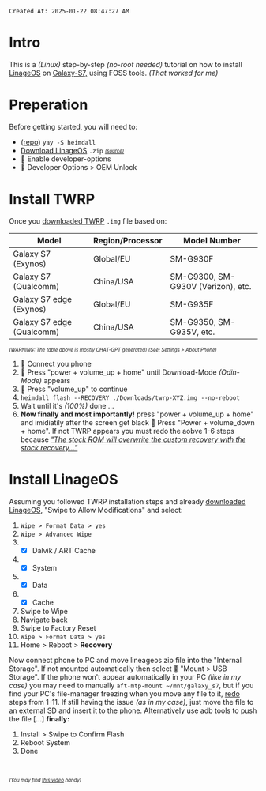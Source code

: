 `Created At: 2025-01-22 08:47:27 AM`

# Intro
This is a *(Linux)* step-by-step *(no-root needed)* tutorial on how to install [LinageOS](https://lineageos.org/) on [Galaxy-S7,](https://www.gsmarena.com/samsung_galaxy_s7-7821.php) using FOSS tools. *(That worked for me)*


# Preperation
Before getting started, you will need to:

- ([repo](https://github.com/Benjamin-Dobell/Heimdall)) `yay -S heimdall`
- [Download LinageOS](https://ivanmeler.github.io/) `.zip` *[<sub><sup>(source)</sup></sub>](https://xdaforums.com/t/lineageos-21-0-android-14-signature-spoofing-ota-updates-for-s7-exynos.4655853/)*
- 📱 Enable developer-options
- 📱 Developer Options > OEM Unlock


# Install TWRP
Once you [downloaded TWRP](https://twrp.me/Devices/Samsung/#:~:text=S7) `.img` file based on:

| Model|Region/Processor|Model Number|
| --- | --- | --- |
| Galaxy S7 (Exynos) | Global/EU | SM-G930F |
| Galaxy S7 (Qualcomm) | China/USA | SM-G9300, SM-G930V (Verizon), etc. |
| Galaxy S7 edge (Exynos) | Global/EU | SM-G935F |
| Galaxy S7 edge (Qualcomm)| China/USA | SM-G9350, SM-G935V, etc. |

*<sub><sup>(WARNING: The table above is mostly CHAT-GPT generated) (See: Settings > About Phone)</sup></sub>*

1. 📱 Connect you phone
2. 📱 Press "power + volume_up + home" until Download-Mode *(Odin-Mode)* appears
3. 📱 Press "volume_up" to continue
4. `heimdall flash --RECOVERY ./Downloads/twrp-XYZ.img --no-reboot` <!-- twrp-3.7.0_9-1-herolte.img  -->
5. Wait until it's *(100%)* done ...
6. **Now finally and most importantly!** press "power + volume_up + home" and imidiatily after the screen get black 📱 Press "Power + volume_down + home". If not TWRP appears you must redo the aobve 1-6 steps because *["The stock ROM will overwrite the custom recovery with the stock recovery..."](https://xdaforums.com/t/how-to-flash-recovery-using-linux-and-heimdall-solved.4238595/#post-84559747)*

# Install LinageOS
Assuming you followed TWRP installation steps and already [downloaded LinageOS](https://ivanmeler.github.io/), "Swipe to Allow Modifications" and select:

1. `Wipe > Format Data > yes`
2. `Wipe > Advanced Wipe`
3. - [x] Dalvik / ART Cache
4. - [x] System
5. - [x] Data
6. - [x] Cache
7. Swipe to Wipe 
8. Navigate back
9. Swipe to Factory Reset
10. `Wipe > Format Data > yes`
11. Home > Reboot > **Recovery**

Now connect phone to PC and move lineageos zip file into the "Internal Storage". If not mounted automatically then select 📱 "Mount > USB Storage". If the phone won't appear automatically in your PC *(like in my case)* you may need to manually `aft-mtp-mount ~/mnt/galaxy_s7`, but if you find your PC's file-manager freezing when you move any file to it, [redo](https://xiaomi.eu/community/threads/twrp-infinite-loop-cant-copy-files-to-phone.54994/) steps from 1-11. If still having the issue *(as in my case)*, just move the file to an external SD and insert it to the phone. Alternatively use adb tools to push the file [...] **finally:**

1. Install > Swipe to Confirm Flash
2. Reboot System
3. Done

<br>

*<sub><sup>(You may find [this video](https://www.youtube.com/watch?v=BoUNYgHR8PM) handy)</sup></sub>*



